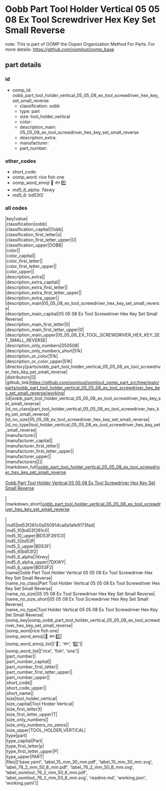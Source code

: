 # Oobb Part Tool Holder Vertical 05 05 08 Ex Tool Screwdriver Hex Key Set Small Reverse  

note: This is part of OOMP the Oopen Organization Method For Parts. For more details: https://github.com/oomlout/oomp_base

##  part details





### id
* oomp_id: oobb_part_tool_holder_vertical_05_05_08_ex_tool_screwdriver_hex_key_set_small_reverse
  * classification: oobb
  * type: part
  * size: tool_holder_vertical
  * color: 
  * description_main: 05_05_08_ex_tool_screwdriver_hex_key_set_small_reverse
  * description_extra: 
  * manufacturer: 
  * part_number: 

### other_codes
* short_code: 
* oomp_word: rice fish one
* oomp_word_emoji :rice: :fish: :one:
* md5_6_alpha: 7dxwy
* md5_6: bd53f2

### all codes 
|key|value|  
|classification|oobb|  
|classification_capital|Oobb|  
|classification_first_letter|o|  
|classification_first_letter_upper|O|  
|classification_upper|OOBB|  
|color||  
|color_capital||  
|color_first_letter||  
|color_first_letter_upper||  
|color_upper||  
|description_extra||  
|description_extra_capital||  
|description_extra_first_letter||  
|description_extra_first_letter_upper||  
|description_extra_upper||  
|description_main|05_05_08_ex_tool_screwdriver_hex_key_set_small_reverse|  
|description_main_capital|05 05 08 Ex Tool Screwdriver Hex Key Set Small Reverse|  
|description_main_first_letter|0|  
|description_main_first_letter_upper|0|  
|description_main_upper|05_05_08_EX_TOOL_SCREWDRIVER_HEX_KEY_SET_SMALL_REVERSE|  
|description_only_numbers|050508|  
|description_only_numbers_short|51k|  
|description_or_color|51k|  
|description_or_color_upper|51K|  
|directory|parts/oobb_part_tool_holder_vertical_05_05_08_ex_tool_screwdriver_hex_key_set_small_reverse|  
|distributors|[]|  
|github_link|https://github.com/oomlout/oomlout_oomp_part_src/tree/main/parts/oobb_part_tool_holder_vertical_05_05_08_ex_tool_screwdriver_hex_key_set_small_reverse/working|  
|id|oobb_part_tool_holder_vertical_05_05_08_ex_tool_screwdriver_hex_key_set_small_reverse|  
|id_no_class|part_tool_holder_vertical_05_05_08_ex_tool_screwdriver_hex_key_set_small_reverse|  
|id_no_size|05_05_08_ex_tool_screwdriver_hex_key_set_small_reverse|  
|id_no_type|tool_holder_vertical_05_05_08_ex_tool_screwdriver_hex_key_set_small_reverse|  
|manufacturer||  
|manufacturer_capital||  
|manufacturer_first_letter||  
|manufacturer_first_letter_upper||  
|manufacturer_upper||  
|manufacturers|[]|  
|markdown_full|[oobb_part_tool_holder_vertical_05_05_08_ex_tool_screwdriver_hex_key_set_small_reverse](https://github.com/oomlout/oomlout_oomp_part_src/tree/main/parts/oobb_part_tool_holder_vertical_05_05_08_ex_tool_screwdriver_hex_key_set_small_reverse/working)<br>[](https://github.com/oomlout/oomlout_oomp_part_src/tree/main/parts/oobb_part_tool_holder_vertical_05_05_08_ex_tool_screwdriver_hex_key_set_small_reverse/working)<br>[Oobb Part Tool Holder Vertical 05 05 08 Ex Tool Screwdriver Hex Key Set Small Reverse](https://github.com/oomlout/oomlout_oomp_part_src/tree/main/parts/oobb_part_tool_holder_vertical_05_05_08_ex_tool_screwdriver_hex_key_set_small_reverse/working)<br><br>|  
|markdown_short|[oobb_part_tool_holder_vertical_05_05_08_ex_tool_screwdriver_hex_key_set_small_reverse](https://github.com/oomlout/oomlout_oomp_part_src/tree/main/parts/oobb_part_tool_holder_vertical_05_05_08_ex_tool_screwdriver_hex_key_set_small_reverse/working)<br><br>|  
|md5|bd53f261c0a550914ca6a1afe9173fad|  
|md5_10|bd53f261c0|  
|md5_10_upper|BD53F261C0|  
|md5_5|bd53f|  
|md5_5_upper|BD53F|  
|md5_6|bd53f2|  
|md5_6_alpha|7dxwy|  
|md5_6_alpha_upper|7DXWY|  
|md5_6_upper|BD53F2|  
|name|Oobb Part Tool Holder Vertical 05 05 08 Ex Tool Screwdriver Hex Key Set Small Reverse|  
|name_no_class|Part Tool Holder Vertical 05 05 08 Ex Tool Screwdriver Hex Key Set Small Reverse|  
|name_no_size|05 05 08 Ex Tool Screwdriver Hex Key Set Small Reverse|  
|name_no_size_short|05 05 08 Ex Tool Screwdriver Hex Key Set Small Reverse|  
|name_no_type|Tool Holder Vertical 05 05 08 Ex Tool Screwdriver Hex Key Set Small Reverse|  
|oomp_key|oomp_oobb_part_tool_holder_vertical_05_05_08_ex_tool_screwdriver_hex_key_set_small_reverse|  
|oomp_word|rice fish one|  
|oomp_word_emoji|:rice: :fish: :one:|  
|oomp_word_emoji_list|[':rice:', ':fish:', ':one:']|  
|oomp_word_list|['rice', 'fish', 'one']|  
|part_number||  
|part_number_capital||  
|part_number_first_letter||  
|part_number_first_letter_upper||  
|part_number_upper||  
|short_code||  
|short_code_upper||  
|short_name||  
|size|tool_holder_vertical|  
|size_capital|Tool Holder Vertical|  
|size_first_letter|t|  
|size_first_letter_upper|T|  
|size_only_numbers||  
|size_only_numbers_no_zeros||  
|size_upper|TOOL_HOLDER_VERTICAL|  
|type|part|  
|type_capital|Part|  
|type_first_letter|p|  
|type_first_letter_upper|P|  
|type_upper|PART|  
|files|['base.yaml', 'label_15_mm_30_mm.pdf', 'label_15_mm_30_mm.svg', 'label_76_2_mm_50_8_mm.pdf', 'label_76_2_mm_50_8_mm.svg', 'label_oomlout_76_2_mm_50_8_mm.pdf', 'label_oomlout_76_2_mm_50_8_mm.svg', 'readme.md', 'working.json', 'working.yaml']|  
